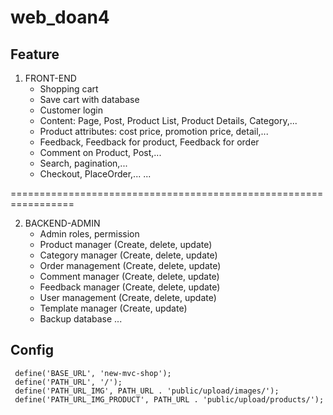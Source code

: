 # web_doan4
## Feature
1. FRONT-END
    - Shopping cart
    - Save cart with database
    - Customer login
    - Content: Page, Post, Product List, Product Details, Category,...
    - Product attributes: cost price, promotion price, detail,...
    - Feedback, Feedback for product, Feedback for order
    - Comment on Product, Post,...
    - Search, pagination,...
    - Checkout, PlaceOrder,...
    ...
    
=================================================================

2. BACKEND-ADMIN
    - Admin roles, permission
    - Product manager   (Create, delete, update)
    - Category manager  (Create, delete, update)
    - Order management  (Create, delete, update)
    - Comment manager   (Create, delete, update)
    - Feedback manager  (Create, delete, update)
    - User management   (Create, delete, update)
    - Template manager  (Create, update)
    - Backup database 
    ...
   <?php
## Config
     define('BASE_URL', 'new-mvc-shop');
     define('PATH_URL', '/');
     define('PATH_URL_IMG', PATH_URL . 'public/upload/images/');
     define('PATH_URL_IMG_PRODUCT', PATH_URL . 'public/upload/products/');
    
